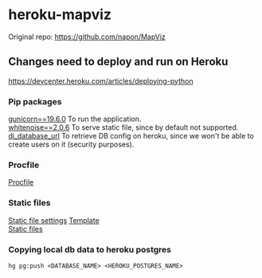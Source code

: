# heroku-mapviz

Original repo: https://github.com/napon/MapViz

## Changes need to deploy and run on Heroku

https://devcenter.heroku.com/articles/deploying-python  

### Pip packages
[gunicorn==19.6.0](https://github.com/dan-l/heroku-mapviz/blob/master/requirements.txt#L6)  To run the application.  
[whitenoise==2.0.6](https://github.com/dan-l/heroku-mapviz/blob/master/requirements.txt#L7)  To serve static file, since by default not supported.  
[dj_database_url](https://github.com/dan-l/heroku-mapviz/blob/master/requirements.txt#L8) To retrieve DB config on heroku, since we won't be able to create users on it (security purposes).  

### Procfile
[Procfile](https://github.com/dan-l/heroku-mapviz/blob/master/Procfile)

### Static files
[Static file settings](https://github.com/dan-l/heroku-mapviz/blob/master/polls/settings.py#L129) 
[Template](https://github.com/dan-l/heroku-mapviz/tree/master/polls/templates)  
[Static files](https://github.com/dan-l/heroku-mapviz/tree/master/polls/static)  

### Copying local db data to heroku postgres
`hg pg:push <DATABASE_NAME> <HEROKU_POSTGRES_NAME>`
